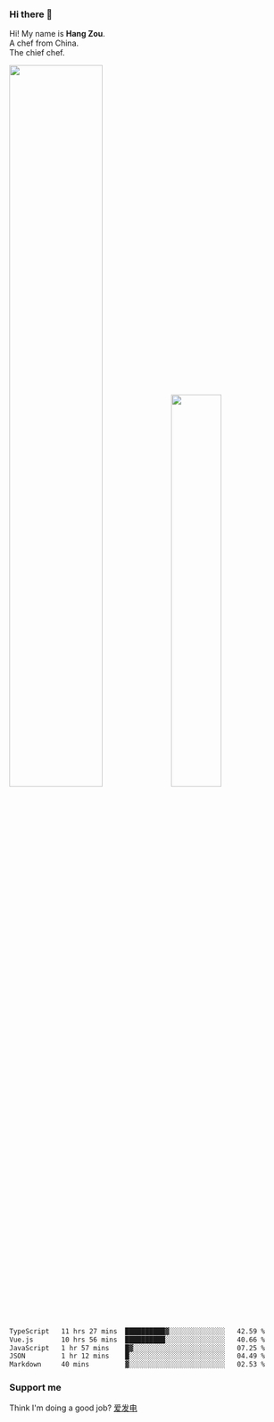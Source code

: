 ### Hi there 👋

Hi! My name is **Hang Zou**.  
A chef from China.  
The chief chef.

<img align="" width="57.5%" src="https://github-readme-stats.vercel.app/api?username=zouhangwithsweet&hide_title=true&hide_border=true&show_icons=true&include_all_commits=true&line_height=21" /><img align="" width="42.4%" src="https://github-readme-stats.vercel.app/api/top-langs/?username=zouhangwithsweet&hide_title=true&hide_border=true&layout=compact" />

<!--START_SECTION:waka-->

```txt
TypeScript   11 hrs 27 mins  ██████████▓░░░░░░░░░░░░░░   42.59 %
Vue.js       10 hrs 56 mins  ██████████░░░░░░░░░░░░░░░   40.66 %
JavaScript   1 hr 57 mins    █▓░░░░░░░░░░░░░░░░░░░░░░░   07.25 %
JSON         1 hr 12 mins    █░░░░░░░░░░░░░░░░░░░░░░░░   04.49 %
Markdown     40 mins         ▓░░░░░░░░░░░░░░░░░░░░░░░░   02.53 %
```

<!--END_SECTION:waka-->

### Support me

Think I'm doing a good job? [爱发电](https://afdian.net/@zouhangsweet)
